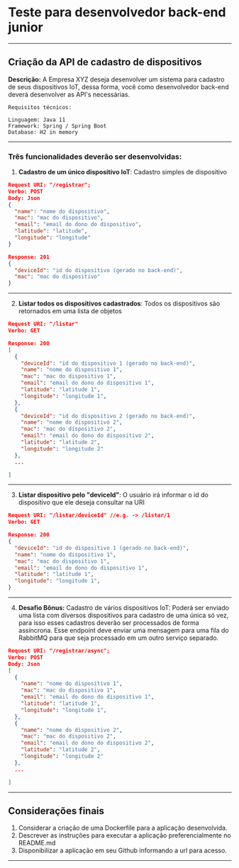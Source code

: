 #  Teste para desenvolvedor back-end junior

---     

## Criação da API de cadastro de dispositivos

**Descrição:** A Empresa XYZ deseja desenvolver um sistema para cadastro de seus dispositivos IoT, dessa forma, você como desenvolvedor back-end deverá desenvolver as API's necessárias.

```
Requisitos técnicos:

Linguagem: Java 11
Framework: Spring / Spring Boot
Database: H2 in memory
```

---
### Três funcionalidades deverão ser desenvolvidas:

1. **Cadastro de um único dispositivo IoT**: Cadastro simples de dispositivo

```json
Request URI: "/registrar";
Verbo: POST
Body: Json
{
  "name": "nome do dispositivo",
  "mac": "mac do dispositivo",
  "email": "email do dono do dispositivo",
  "latitude": "latitude",
  "longitude": "longitude"
}

Response: 201
{
  "deviceId": "id do dispositivo (gerado no back-end)",
  "mac": "mac do dispositivo"
}

```
---
2. **Listar todos os dispositivos cadastrados**: Todos os dispositivos são retornados em uma lista de objetos
```json
Request URI: "/listar"
Verbo: GET

Response: 200
[
  {
    "deviceId": "id do dispositivo 1 (gerado no back-end)",
    "name": "nome do dispositivo 1",
    "mac": "mac do dispositivo 1",
    "email": "email do dono do dispositivo 1",
    "latitude": "latitude 1",
    "longitude": "longitude 1",
  },
  {
    "deviceId": "id do dispositivo 2 (gerado no back-end)",
    "name": "nome do dispositivo 2",
    "mac": "mac do dispositivo 2",
    "email": "email do dono do dispositivo 2",
    "latitude": "latitude 2",
    "longitude": "longitude 2"
  },
  ...

]
```
---
3. **Listar dispositivo pelo "deviceId"**: O usuário irá informar o id do dispositivo que ele deseja consultar na URI
```json
Request URI: "/listar/deviceId" //e.g. -> /listar/1
Verbo: GET

Response: 200
{
  "deviceId": "id do dispositivo 1 (gerado no back-end)",
  "name": "nome do dispositivo 1",
  "mac": "mac do dispositivo 1",
  "email": "email do dono do dispositivo 1",
  "latitude": "latitude 1",
  "longitude": "longitude 1",
}
```
---

4. **Desafio Bônus:**  Cadastro de vários dispositivos IoT: Poderá ser enviado uma lista com diversos dispositivos para cadastro de uma única só vez, para isso esses cadastros deverão ser processados de forma assíncrona. Esse endpoint deve enviar uma mensagem para uma fila do RabbitMQ para que seja processado em um outro serviço separado.
```json
Request URI: "/registrar/async";
Verbo: POST
Body: Json
[
  {
    "name": "nome do dispositivo 1",
    "mac": "mac do dispositivo 1",
    "email": "email do dono do dispositivo 1",
    "latitude": "latitude 1",
    "longitude": "longitude 1",
  },
  {
    "name": "nome do dispositivo 2",
    "mac": "mac do dispositivo 2",
    "email": "email do dono do dispositivo 2",
    "latitude": "latitude 2",
    "longitude": "longitude 2"
  },
  ...

]
```
---
## Considerações finais  
1. Considerar a criação de uma Dockerfile para a aplicação desenvolvida.
2. Descrever as instruções para executar a aplicação preferencialmente no README.md
3. Disponibilizar a aplicação em seu Github informando a url para acesso.
  
---
